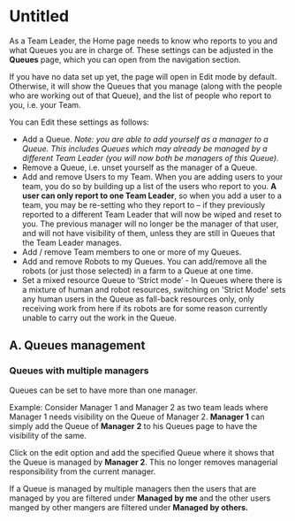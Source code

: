 # Untitled

As a Team Leader, the Home page needs to know who reports to you and what Queues you are in charge of. These settings can be adjusted in the **Queues** page, which you can open from the navigation section.



If you have no data set up yet, the page will open in Edit mode by default. Otherwise, it will show the Queues that you manage \(along with the people who are working out of that Queue\), and the list of people who report to you, i.e. your Team.

You can Edit these settings as follows:

* Add a Queue. _Note: you are able to add yourself as a manager to a Queue. This includes Queues which may already be managed by a different Team Leader \(you will now both be managers of this Queue\)._
* Remove a Queue, i.e. unset yourself as the manager of a Queue.
* Add and remove Users to my Team. When you are adding users to your team, you do so by building up a list of the users who report to you. **A user can only report to one Team Leader**, so when you add a user to a team, you may be re-setting who they report to – if they previously reported to a different Team Leader that will now be wiped and reset to you. The previous manager will no longer be the manager of that user, and will not have visibility of them, unless they are still in Queues that the Team Leader manages.
* Add / remove Team members to one or more of my Queues.
* Add and remove Robots to my Queues. You can add/remove all the robots \(or just those selected\) in a farm to a Queue at one time.
* Set a mixed resource Queue to ‘Strict mode’ - In Queues where there is a mixture of human and robot resources, switching on 'Strict Mode' sets any human users in the Queue as fall-back resources only, only receiving work from here if its robots are for some reason currently unable to carry out the work in the Queue.

## A. Queues management

### Queues with multiple managers

Queues can be set to have more than one manager.

Example: Consider Manager 1 and Manager 2 as two team leads where Manager 1 needs visibility on the Queue of Manager 2. **Manager 1** can simply add the Queue of **Manager** **2** to his Queues page to have the visibility of the same.

Click on the edit option and add the specified Queue where it shows that the Queue is managed by **Manager 2**. This no longer removes managerial responsibility from the current manager.

If a Queue is managed by multiple managers then the users that are managed by you are filtered under **Managed by me** and the other users manged by other mangers are filtered under **Managed by others.**

